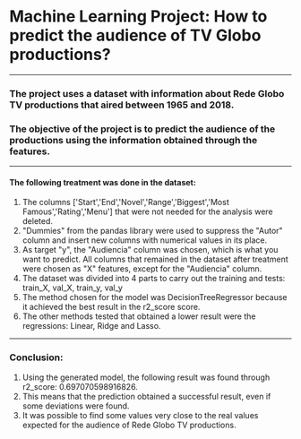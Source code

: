 # Machine Learning Project: How to predict the audience of TV Globo productions?  
---
### The project uses a dataset with information about Rede Globo TV productions that aired between 1965 and 2018.  
### The objective of the project is to predict the audience of the productions using the information obtained through the features.   
---
#### The following treatment was done in the dataset:  
1. The columns ['Start','End','Novel','Range','Biggest','Most Famous','Rating','Menu'] that were not needed for the analysis were deleted.  
2. "Dummies" from the pandas library were used to suppress the "Autor" column and insert new columns with numerical values in its place.  
3. As target "y", the "Audiencia" column was chosen, which is what you want to predict. All columns that remained in the dataset after treatment were chosen as "X" features, except for the "Audiencia" column.  
4. The dataset was divided into 4 parts to carry out the training and tests: train_X, val_X, train_y, val_y  
5. The method chosen for the model was DecisionTreeRegressor because it achieved the best result in the r2_score score.  
6. The other methods tested that obtained a lower result were the regressions: Linear, Ridge and Lasso.   
---
### **Conclusion:**  
1. Using the generated model, the following result was found through r2_score: 0.697070598916826.  
2. This means that the prediction obtained a successful result, even if some deviations were found.  
3. It was possible to find some values very close to the real values expected for the audience of Rede Globo TV productions.  